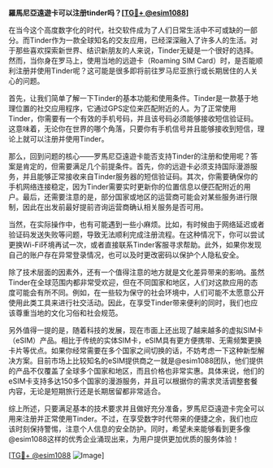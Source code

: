 **羅馬尼亞遠遊卡可以注册tinder吗？[[TG💪+ @esim1088](https://t.me/s/esim1088)]**

在当今这个高度数字化的时代，社交软件成为了人们日常生活中不可或缺的一部分。而Tinder作为一款全球知名的交友应用，已经深深融入了许多人的生活。对于那些喜欢探索新世界、结识新朋友的人来说，Tinder无疑是一个很好的选择。然而，当你身在罗马上，使用当地的远遊卡（Roaming SIM Card）时，是否能顺利注册并使用Tinder呢？这可能是很多即将前往罗马尼亚旅行或长期居住的人关心的问题。

首先，让我们简单了解一下Tinder的基本功能和使用条件。Tinder是一款基于地理位置的社交应用程序，它通过GPS定位来匹配附近的人。为了正常使用Tinder，你需要有一个有效的手机号码，并且该号码必须能够接收短信验证码。这意味着，无论你在世界的哪个角落，只要你有手机信号并且能够接收到短信，理论上就可以注册并使用Tinder。

那么，回到问题的核心——罗馬尼亞遠遊卡能否支持Tinder的注册和使用呢？答案是肯定的，但需要满足几个前提条件。首先，你的远遊卡必须支持国际漫游服务，并且能够正常接收来自Tinder服务器的短信验证码。其次，你需要确保你的手机网络连接稳定，因为Tinder需要实时更新你的位置信息以便匹配附近的用户。最后，还需要注意的是，部分国家或地区的运营商可能会对某些服务进行限制，因此在出发前最好提前咨询运营商确认相关服务是否可用。

当然，在实际操作中，也有可能遇到一些小麻烦。比如，有时候由于网络延迟或者验证码发送失败等问题，导致无法顺利完成注册流程。在这种情况下，你可以尝试更换Wi-Fi环境再试一次，或者直接联系Tinder客服寻求帮助。此外，如果你发现自己的账户存在异常登录情况，也可以及时更改密码以保护个人隐私安全。

除了技术层面的因素外，还有一个值得注意的地方就是文化差异带来的影响。虽然Tinder在全球范围内都非常受欢迎，但在不同国家和地区，人们对这款应用的态度可能会有所不同。例如，在一些较为保守的社会环境中，人们可能不太愿意公开使用此类工具来进行社交活动。因此，在享受Tinder带来便利的同时，我们也应该尊重当地的文化习俗和社会规范。

另外值得一提的是，随着科技的发展，现在市面上还出现了越来越多的虚拟SIM卡（eSIM）产品。相比于传统的实体SIM卡，eSIM具有更方便携带、无需频繁更换卡片等优点。如果你经常需要在多个国家之间切换的话，不妨考虑一下这种新型解决方案。目前市场上比较知名的eSIM提供商之一就是@esim1088团队，他们提供的产品不仅覆盖了全球多个国家和地区，而且价格也非常实惠。具体来说，他们的eSIM卡支持多达150多个国家的漫游服务，并且可以根据你的需求灵活调整套餐内容，无论是短期旅行还是长期居留都非常适合。

综上所述，只要满足基本的技术要求并且做好充分准备，罗馬尼亞遠遊卡完全可以用来注册并正常使用Tinder。不过，在享受数字时代带来的便捷之余，我们也应该时刻保持警惕，注意个人信息的安全防护。同时，希望未来能够看到更多像@esim1088这样的优秀企业涌现出来，为用户提供更加优质的服务体验！

[[TG💪+ @esim1088](https://t.me/s/esim1088) ![Image](https://i.postimg.cc/4NQfJmqS/Snipaste-2025-05-13-00-14-12.png)]